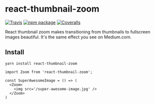 # react-thumbnail-zoom

[![Travis][build-badge]][build]
[![npm package][npm-badge]][npm]
[![Coveralls][coveralls-badge]][coveralls]

React thumbnail zoom makes transitioning from thumbnails to fullscreen images beautiful. It's the same effect you see on Medium.com.

## Install
```
yarn install react-thumbnail-zoom
```

[build-badge]: https://img.shields.io/travis/user/repo/master.png?style=flat-square
[build]: https://travis-ci.org/user/repo

[npm-badge]: https://img.shields.io/npm/v/npm-package.png?style=flat-square
[npm]: https://www.npmjs.org/package/npm-package

[coveralls-badge]: https://img.shields.io/coveralls/user/repo/master.png?style=flat-square
[coveralls]: https://coveralls.io/github/user/repo

```
import Zoom from 'react-thumbnail-zoom';

const SuperAwesomeImage = () => (
  <Zoom>
    <img src='/super-awesome-image.jpg' />
  </Zoom>
)
```